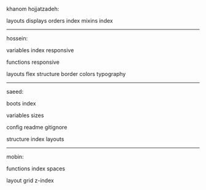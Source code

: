 khanom hojjatzadeh:

layouts
    displays
    orders
    index
mixins
    index


-----------------


hossein:

variables
    index
    responsive

functions
    responsive

layouts
    flex
structure
    border
    colors
    typography



----------------


saeed:

boots
    index

variables
    sizes
    
config
readme
gitignore

structure
    index
    layouts


-----------------


mobin:

functions
    index
    spaces

layout
    grid
    z-index